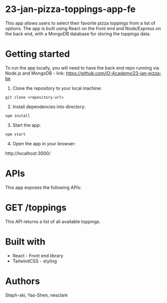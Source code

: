 # **23-jan-pizza-toppings-app-fe**

This app allows users to select their favorite pizza toppings from a list of options. The app is built using React on the front end and Node/Express on the back end, with a MongoDB database for storing the toppings data.


# **Getting started**

To run the app locally, you will need to have the back end repo running via Node.js and MongoDB - link: https://github.com/iO-Academy/23-jan-pizza-be

1. Clone the repository to your local machine:

````
git clone <repository-url>
````

2. Install dependencies into directory:

````
npm install
````

3. Start the app:

````
npm start
````

4. Open the app in your browser:

http://localhost:3000/


# **APIs**
This app exposes the following APIs:

# **GET /toppings**
This API returns a list of all available toppings.

# **Built with**
- React - Front end library
- TailwindCSS - styling

# **Authors**
Steph-ski, Yas-Shen, nesclark